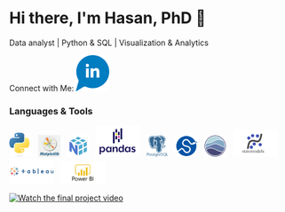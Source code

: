 # Hi there, I'm Hasan, PhD 👋
Data analyst | Python & SQL | Visualization & Analytics

Connect with Me:
       <a href="https://www.linkedin.com/in/hasan-atrash-657b0413a" target="_blank">
  <img src="./assets/logos/IN.png" alt="LinkedIn" width="60"/>
</a>
### Languages & Tools
<img src="./assets/logos/python.jpg" alt="Python" width="40"/> &nbsp;
<img src="./assets/logos/matlib.png" alt="Matplotlib" width="40"/> &nbsp;
<img src="./assets/logos/numby.png" alt="NumPy" width="40"/> &nbsp;
<img src="./assets/logos/pandas.png" alt="Pandas" width="80"/> &nbsp;
<img src="./assets/logos/postgress.png" alt="PostgreSQL" width="40"/> &nbsp;
<img src="./assets/logos/scipy.png" alt="SciPy" width="40"/> &nbsp;
<img src="./assets/logos/seaborn.png" alt="Seaborn" width="40"/> &nbsp;
<img src="./assets/logos/statsmodel.png" alt="Statsmodels" width="80"/> &nbsp;
<img src="./assets/logos/Tableau-Logo.png" alt="Tableau" width="80"/> &nbsp;
<img src="./assets/logos/Power-Bi.png" alt="Power-Bi" width="80"/>



<a href="https://youtu.be/1zrBwbUGR7Y" target="_blank">
  <img src="./assets/logos/Thump_nailw.jpg" alt="Watch the final project video" width="150"/>
</a>




